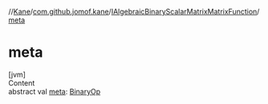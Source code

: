 //[Kane](../../index.md)/[com.github.jomof.kane](../index.md)/[IAlgebraicBinaryScalarMatrixMatrixFunction](index.md)/[meta](meta.md)



# meta  
[jvm]  
Content  
abstract val [meta](meta.md): [BinaryOp](../../com.github.jomof.kane.impl/-binary-op/index.md)  



